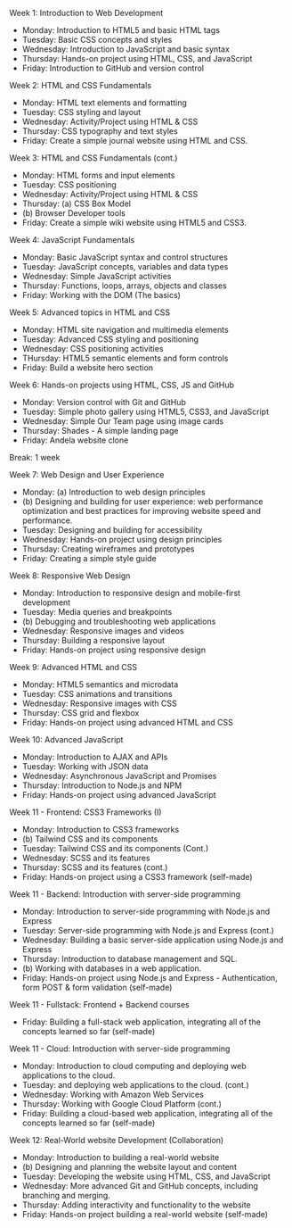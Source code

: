 Week 1: Introduction to Web Development

- Monday: Introduction to HTML5 and basic HTML tags
- Tuesday: Basic CSS concepts and styles
- Wednesday: Introduction to JavaScript and basic syntax
- Thursday: Hands-on project using HTML, CSS, and JavaScript
- Friday: Introduction to GitHub and version control

Week 2: HTML and CSS Fundamentals

- Monday: HTML text elements and formatting
- Tuesday: CSS styling and layout
- Wednesday: Activity/Project using HTML & CSS
- Thursday: CSS typography and text styles
- Friday: Create a simple journal website using HTML and CSS.

Week 3: HTML and CSS Fundamentals (cont.)

- Monday: HTML forms and input elements
- Tuesday: CSS positioning
- Wednesday: Activity/Project using HTML &  CSS
- Thursday: (a) CSS Box Model 
- (b) Browser Developer tools
- Friday: Create a simple wiki website using HTML5 and CSS3.

Week 4: JavaScript Fundamentals

- Monday: Basic JavaScript syntax and control structures
- Tuesday: JavaScript concepts, variables and data types
- Wednesday: Simple JavaScript activities
- Thursday: Functions, loops, arrays, objects and classes
- Friday: Working with the DOM (The basics)

Week 5: Advanced topics in HTML and CSS

- Monday: HTML site navigation and multimedia elements
- Tuesday: Advanced CSS styling and positioning
- Wednesday: CSS positioning activities
- THursday: HTML5 semantic elements and form controls
- Friday: Build a website hero section

Week 6: Hands-on projects using HTML, CSS, JS and GitHub

- Monday: Version control with Git and GitHub
- Tuesday: Simple photo gallery using HTML5, CSS3, and JavaScript
- Wednesday: Simple Our Team page using image cards
- Thursday: Shades - A simple landing page
- Friday: Andela website clone 

Break: 1 week

Week 7: Web Design and User Experience

- Monday: (a) Introduction to web design principles
- (b) Designing and building for user experience: web performance optimization and best practices for improving website speed and performance.
- Tuesday: Designing and building for accessibility
- Wednesday: Hands-on project using design principles
- Thursday: Creating wireframes and prototypes
- Friday: Creating a simple style guide

Week 8: Responsive Web Design

- Monday: Introduction to responsive design and mobile-first development
- Tuesday: Media queries and breakpoints
- (b) Debugging and troubleshooting web applications
- Wednesday: Responsive images and videos
- Thursday: Building a responsive layout
- Friday: Hands-on project using responsive design

Week 9: Advanced HTML and CSS

- Monday: HTML5 semantics and microdata
- Tuesday: CSS animations and transitions
- Wednesday: Responsive images with CSS
- Thursday: CSS grid and flexbox
- Friday: Hands-on project using advanced HTML and CSS

Week 10: Advanced JavaScript

- Monday: Introduction to AJAX and APIs
- Tuesday: Working with JSON data
- Wednesday: Asynchronous JavaScript and Promises
- Thursday: Introduction to Node.js and NPM
- Friday: Hands-on project using advanced JavaScript

Week 11 - Frontend: CSS3 Frameworks (I)

- Monday: Introduction to CSS3 frameworks
- (b) Tailwind CSS and its components
- Tuesday: Tailwind CSS and its components (Cont.)
- Wednesday: SCSS and its features
- Thursday: SCSS and its features (cont.)
- Friday: Hands-on project using a CSS3 framework (self-made)

Week 11 - Backend: Introduction with server-side programming

- Monday: Introduction to server-side programming with Node.js and Express
- Tuesday: Server-side programming with Node.js and Express (cont.)
- Wednesday: Building a basic server-side application using Node.js and Express
- Thursday: Introduction to database management and SQL.
- (b) Working with databases in a web application.
- Friday: Hands-on project using Node.js and Express - Authentication, form POST & form validation (self-made)

Week 11 - Fullstack: Frontend + Backend courses

- Friday: Building a full-stack web application, integrating all of the concepts learned so far (self-made)

Week 11 - Cloud: Introduction with server-side programming

- Monday: Introduction to cloud computing and deploying web applications to the cloud.
- Tuesday: and deploying web applications to the cloud. (cont.)
- Wednesday: Working with Amazon Web Services
- Thursday: Working with Google Cloud Platform (cont.)
- Friday: Building a cloud-based web application, integrating all of the concepts learned so far (self-made)

Week 12: Real-World website Development (Collaboration)

- Monday: Introduction to building a real-world website
- (b) Designing and planning the website layout and content
- Tuesday: Developing the website using HTML, CSS, and JavaScript
- Wednesday: More advanced Git and GitHub concepts, including branching and merging.
- Thursday: Adding interactivity and functionality to the website
- Friday: Hands-on project building a real-world website (self-made)